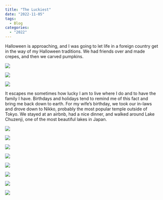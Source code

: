 ```yaml
---
title: "The Luckiest"
date: "2022-11-05"
tags: 
  - Blog
categories: 
  - "2022"
---
```


Halloween is approaching, and I was going to let life in a foreign country get in the way of my Halloween traditions. We had friends over and made crepes, and then we carved pumpkins.

![](images/DSCF5330.jpg)

![](images/DSCF5579.jpg)

![](images/DSCF5333.jpg)

It escapes me sometimes how lucky I am to live where I do and to have the family I have. Birthdays and holidays tend to remind me of this fact and bring me back down to earth. For my wife’s birthday, we took our in-laws and drove down to Nikko, probably the most popular temple outside of Tokyo. We stayed at an airbnb, had a nice dinner, and walked around Lake Chuzenji, one of the most beautiful lakes in Japan.

![](images/DSCF5964.jpg) 

![](images/DSCF6437.jpg)

![](images/DSCF6504.jpg)

![](images/DSCF6521.jpg)

![](images/DSCF6619.jpg)

![](images/DSCF6646.jpg)

![](images/DSCF6656.jpg)

![](images/DSCF6718.jpg)
